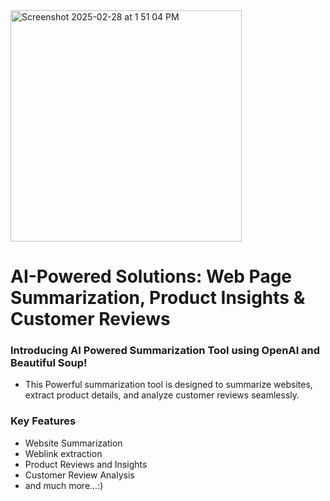 <img width="370" alt="Screenshot 2025-02-28 at 1 51 04 PM" src="https://github.com/user-attachments/assets/cf591dff-ff88-4a6a-a264-efb4ab7da91e" />

# AI-Powered Solutions: Web Page Summarization, Product Insights & Customer Reviews 




### Introducing AI Powered Summarization Tool using OpenAI and Beautiful Soup!

- This Powerful summarization tool is designed to summarize websites, extract product details, and analyze customer reviews seamlessly.



### Key Features

- Website Summarization
- Weblink extraction
- Product Reviews and Insights
- Customer Review Analysis
-  and much more...:)
